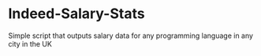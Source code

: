 # Indeed-Salary-Stats

Simple script that outputs salary data for any programming language in any city in the UK

